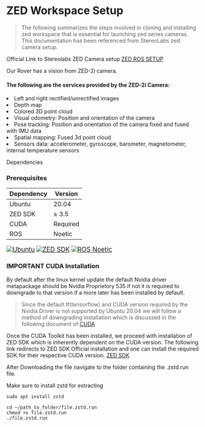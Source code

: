 # ZED Workspace Setup
> The following summarizes the steps involved in cloning and installing zed workspace that is essential for launching zed series cameras. This documentation has been referenced from StereoLabs zed camera setup.

Official Link to Stereolabs ZED Camera setup [ZED ROS SETUP](https://www.stereolabs.com/docs/ros)

Our Rover has a vision from ZED-2i camera.

#### The following are the services provided by the ZED-2i Camera:

<li>Left and right rectified/unrectified images</li>
<li>Depth map</li>
<li>Colored 3D point cloud</li>
<li>Visual odometry: Position and orientation of the camera</li>
<li>Pose tracking: Position and orientation of the camera fixed and fused with IMU data</li>
<li>Spatial mapping: Fused 3d point cloud</li>
<li>Sensors data: accelerometer, gyroscope, barometer, magnetometer, internal temperature sensors</li>


Dependencies
### Prerequisites

| Dependency  | Version  |
|-------------|----------|
| Ubuntu      | 20.04    |
| ZED SDK     | ≥ 3.5    |
| CUDA        | Required |
| ROS         | Noetic   |

<span style="font-size: 1.2em;">[![Ubuntu](https://img.shields.io/badge/Ubuntu-20.04-orange)](https://releases.ubuntu.com/20.04/)</span>
<span style="font-size: 1.2em;">[![ZED SDK](https://img.shields.io/badge/ZED%20SDK-3.5+-blue)](https://www.stereolabs.com/zed/)</span>
<span style="font-size: 1.2em;">[![ROS Noetic](https://img.shields.io/badge/ROS-Noetic-green)](http://wiki.ros.org/noetic)</span>

### IMPORTANT CUDA Installation

By default after the linux kernel update the default Nvidia driver metapackage should be Nvidia Proprietory 535 if not it is required to downgrade to that version if a more later has been installed by default.

> Since the default tf(tensorflow) and CUDA version required by the Nvidia Driver is not supported by Ubuntu 20.04 we will follow a method of downgrading installation which is discussed in the following document of [CUDA]()

Once the CUDA Toolkit has been installed, we proceed with installation of ZED SDK which is inherently dependent on the CUDA version. The following link redirects to ZED SDK Official installation and one can install the required SDK for their respective CUDA version. [ZED SDK](https://www.stereolabs.com/en-in/developers/release)

After Downloading the file navigate to the folder containing the .zstd.run file.

Make sure to install zstd for extracting

```
sudo apt install zstd
```

```
cd ~/path_to_folder/file.zstd.run
chmod +x file.zstd.run
./file.zstd.run
```











